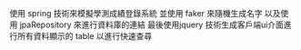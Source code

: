 使用 spring 技術來模擬學測成績登錄系統
並使用 faker 來隨機生成名字
以及使用 jpaRepository 來進行資料庫的連結
最後使用jquery 技術生成客戶端ui介面進行所有資料顯示的 table 以進行快速查尋
